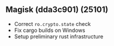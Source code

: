 ## Magisk (dda3c901) (25101)

- Correct `ro.crypto.state` check
- Fix cargo builds on Windows
- Setup preliminary rust infrastructure
